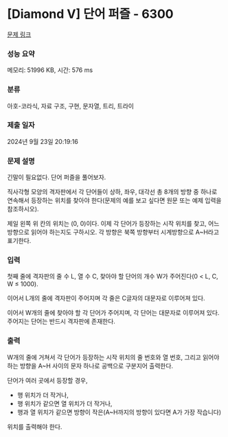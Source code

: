 # [Diamond V] 단어 퍼즐 - 6300 

[문제 링크](https://www.acmicpc.net/problem/6300) 

### 성능 요약

메모리: 51996 KB, 시간: 576 ms

### 분류

아호-코라식, 자료 구조, 구현, 문자열, 트리, 트라이

### 제출 일자

2024년 9월 23일 20:19:16

### 문제 설명

<p>긴말이 필요없다. 단어 퍼즐을 풀어보자.</p>

<p>직사각형 모양의 격자판에서  각 단어들이 상하, 좌우, 대각선 총 8개의 방향 중 하나로 연속해서 등장하는 위치를 찾아야 한다(문제의 예를 보고 싶다면 원문 또는 예제 입력을 참조하시오).</p>

<p>제일 왼쪽 위 칸의 위치는 (0, 0)이다. 이제 각 단어가 등장하는 시작 위치를 찾고, 어느 방향으로 읽어야 하는지도 구하시오. 각 방향은 북쪽 방향부터 시계방향으로 A~H라고 표기한다.</p>

### 입력 

 <p>첫째 줄에 격자판의 줄 수 L, 열 수 C, 찾아야 할 단어의 개수 W가 주어진다(0 < L, C, W ≤ 1000).</p>

<p>이어서 L개의 줄에 격자판이 주어지며 각 줄은 C글자의 대문자로 이루어져 있다.</p>

<p>이어서 W개의 줄에 찾아야 할 각 단어가 주어지며, 각 단어는 대문자로 이루어져 있다. 주어지는 단어는 반드시 격자판에 존재한다.</p>

### 출력 

 <p>W개의 줄에 거쳐서 각 단어가 등장하는 시작 위치의 줄 번호와 열 번호, 그리고 읽어야 하는 방향을 A~H 사이의 문자 하나로 공백으로 구분지어 출력한다.</p>

<p>단어가 여러 곳에서 등장할 경우,</p>

<ul>
	<li>행 위치가 더 작거나,</li>
	<li>행 위치가 같으면 열 위치가 더 작거나,</li>
	<li>행과 열 위치가 같으면 방향이 작은(A~H까지의 방향이 있다면 A가 가장 작습니다)</li>
</ul>

<p>위치를 출력해야 한다.</p>

